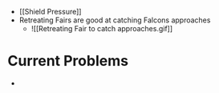 - [[Shield Pressure]]
- Retreating Fairs are good at catching Falcons approaches
	- ![[Retreating Fair to catch approaches.gif]]
# Current Problems
- 